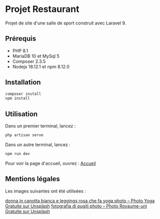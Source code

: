 # Projet Restaurant

Projet de site d'une salle de sport construit avec Laravel 9.

## Prérequis

- PHP 8.1
- MariaDB 10 et MySql 5
- Composer 2.3.5
- Nodejs 18.12.1 et npm 8.12.0

## Installation

```bash
composer install
npm install
```

## Utilisation

Dans un premier terminal, lancez :

```bash
php artisan serve
```
Dans un autre terminal, lancez :

```bash
npm run dev
```

Pour voir la page d'accueil, ouvrez : [Accueil](http://127.0.0.1.8000)

## Mentions légales

Les images suivantes ont été utilisées : 

[donna in canotta bianca e leggings rosa che fa yoga photo – Photo Yoga Gratuite sur Unsplash](https://unsplash.com/fr/photos/YJdCZba0TYE)
[fotografia di pugili photo – Photo Royaume-uni Gratuite sur Unsplash](https://unsplash.com/fr/photos/sJ6az6-T1u8)